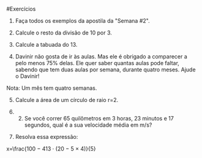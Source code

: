 #Exercícios

1. Faça todos os exemplos da apostila da "Semana #2".

2. Calcule o resto da divisão de 10 por 3.

3. Calcule a tabuada do 13.

4. Davinir não gosta de ir às aulas. Mas ele é obrigado a comparecer a pelo menos 75% delas. Ele quer saber quantas aulas pode faltar, sabendo que tem duas aulas por semana, durante quatro meses. Ajude o Davinir!

Nota: Um mês tem quatro semanas.

5. Calcule a área de um círculo de raio r=2.

6. 2. Se você correr 65 quilômetros em 3 horas, 23 minutos e 17 segundos, qual é a sua velocidade média em m/s?

7. Resolva essa expressão:

x=\frac{100 − 413 · (20 − 5 × 4)}{5}


